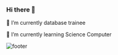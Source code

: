  ### Hi there 👋
   
🔭 I’m currently database trainee

🌱 I’m currently learning Science Computer

<img src="https://www.pngkit.com/png/full/415-4158413_pixelated-web-footer-background-vector-graphics.png" alt="footer" style="text-align: center;">

